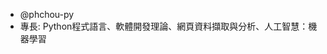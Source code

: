 - @phchou-py
- 專長: Python程式語言、軟體開發理論、網頁資料擷取與分析、人工智慧：機器學習

<!---
phchou-py/phchou-py is a ✨ special ✨ repository because its `README.md` (this file) appears on your GitHub profile.
You can click the Preview link to take a look at your changes.
--->
